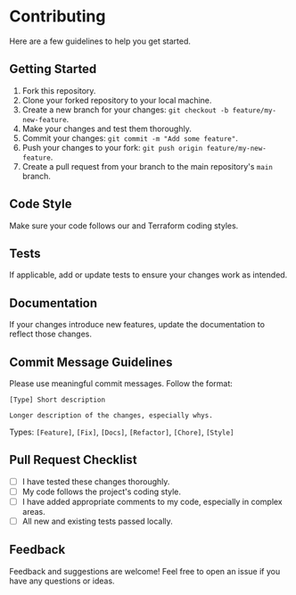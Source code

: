 # Contributing

Here are a few guidelines to help you get started.

## Getting Started

1. Fork this repository.
2. Clone your forked repository to your local machine.
3. Create a new branch for your changes: `git checkout -b feature/my-new-feature`.
4. Make your changes and test them thoroughly.
5. Commit your changes: `git commit -m "Add some feature"`.
6. Push your changes to your fork: `git push origin feature/my-new-feature`.
7. Create a pull request from your branch to the main repository's `main` branch.

## Code Style

Make sure your code follows our and Terraform coding styles.

## Tests

If applicable, add or update tests to ensure your changes work as intended.

## Documentation

If your changes introduce new features, update the documentation to reflect those changes.

## Commit Message Guidelines

Please use meaningful commit messages. Follow the format:

```
[Type] Short description

Longer description of the changes, especially whys.
```

Types: `[Feature]`, `[Fix]`, `[Docs]`, `[Refactor]`, `[Chore]`, `[Style]`

## Pull Request Checklist

- [ ] I have tested these changes thoroughly.
- [ ] My code follows the project's coding style.
- [ ] I have added appropriate comments to my code, especially in complex areas.
- [ ] All new and existing tests passed locally.

## Feedback

Feedback and suggestions are welcome! Feel free to open an issue if you have any questions or ideas.
